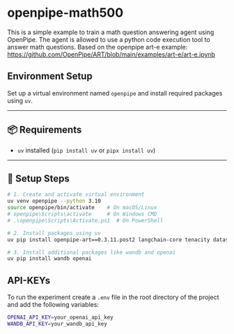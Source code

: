 # openpipe-math500

This is a simple example to train a math question answering agent using OpenPipe. The agent is allowed to use a python code execution tool to answer math questions. Based on the openpipe art-e example: https://github.com/OpenPipe/ART/blob/main/examples/art-e/art-e.ipynb 

## Environment Setup

Set up a virtual environment named `openpipe` and install required packages using `uv`.

---

## 📦 Requirements
- `uv` installed (`pip install uv` or `pipx install uv`)

---

## 🚀 Setup Steps

```bash
# 1. Create and activate virtual environment
uv venv openpipe --python 3.10
source openpipe/bin/activate    # On macOS/Linux
# openpipe\Scripts\activate     # On Windows CMD
# .\openpipe\Scripts\Activate.ps1  # On PowerShell

# 2. Install packages using uv
uv pip install openpipe-art==0.3.11.post2 langchain-core tenacity datasets "gql<4" --pre --no-cache-dir

# 3. Install additional packages like wandb and openai
uv pip install wandb openai

```

## API-KEYs
To run the experiment create a `.env` file in the root directory of the project and add the following variables:

```bash
OPENAI_API_KEY=your_openai_api_key
WANDB_API_KEY=your_wandb_api_key
```

